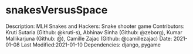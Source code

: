 # snakesVersusSpace

Description: MLH Snakes and Hackers: Snake shooter game
Contributors: Kruti Sutaria (Github: @kruti-s), Abhinav Sinha (Github: @zeborg), Kumar Mallikarjuna (Github: @), Camille Zajac (Github: @camillezajac)
Date: 2021-01-08
Last Modified:2021-01-10
Dependencies: django, pygame
